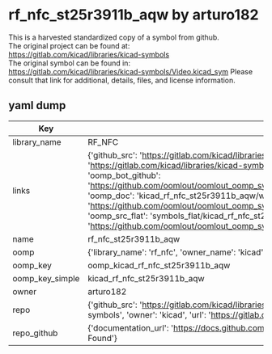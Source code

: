 # rf_nfc_st25r3911b_aqw by arturo182  
This is a harvested standardized copy of a symbol from github.  
The original project can be found at:  
https://gitlab.com/kicad/libraries/kicad-symbols  
The original symbol can be found in:
https://gitlab.com/kicad/libraries/kicad-symbols/Video.kicad_sym
Please consult that link for additional, details, files, and license information.  
## yaml dump  
| Key | Value |  
| --- | --- |  
| library_name | RF_NFC |  
| links | {'github_src': 'https://gitlab.com/kicad/libraries/kicad-symbols/Video.kicad_sym', 'github_src_repo': 'https://gitlab.com/kicad/libraries/kicad-symbols', 'oomp_bot': 'kicad_rf_nfc_st25r3911b_aqw/working', 'oomp_bot_github': 'https://github.com/oomlout/oomlout_oomp_symbol_bot/tree/main/kicad_rf_nfc_st25r3911b_aqw/working', 'oomp_doc': 'kicad_rf_nfc_st25r3911b_aqw/working', 'oomp_doc_github': 'https://github.com/oomlout/oomlout_oomp_symbol_doc/tree/main/kicad_rf_nfc_st25r3911b_aqw/working', 'oomp_src_flat': 'symbols_flat/kicad_rf_nfc_st25r3911b_aqw/working', 'oomp_src_flat_github': 'https://github.com/oomlout/oomlout_oomp_symbol_src/tree/main/kicad_rf_nfc_st25r3911b_aqw/working'} |  
| name | rf_nfc_st25r3911b_aqw |  
| oomp | {'library_name': 'rf_nfc', 'owner_name': 'kicad', 'symbol_name': 'rf_nfc_st25r3911b_aqw'} |  
| oomp_key | oomp_kicad_rf_nfc_st25r3911b_aqw |  
| oomp_key_simple | kicad_rf_nfc_st25r3911b_aqw |  
| owner | arturo182 |  
| repo | {'github_src': 'https://gitlab.com/kicad/libraries/kicad-symbols/Video.kicad_sym', 'name': 'libraries/kicad-symbols', 'owner': 'kicad', 'url': 'https://gitlab.com/kicad/libraries/kicad-symbols'} |  
| repo_github | {'documentation_url': 'https://docs.github.com/rest/repos/repos#get-a-repository', 'message': 'Not Found'} |  

